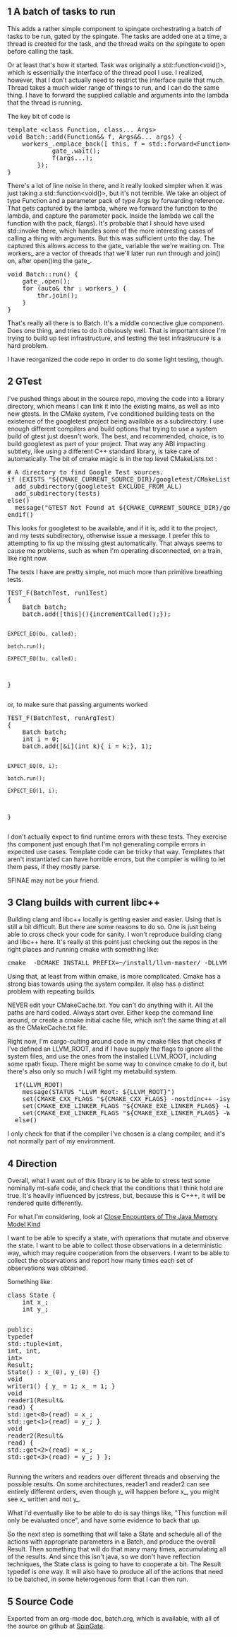 <html><body><div id="outline-container-orga656deb" class="outline-2">
<h2 id="orga656deb"><span class="section-number-2">1</span> A batch of tasks to run</h2>
<div class="outline-text-2" id="text-1">
 This adds a rather simple component to spingate orchestrating a batch of tasks to be run, gated by the spingate. The tasks are added one at a time, a thread is created for the task, and the thread waits on the spingate to open before calling the task. 

 Or at least that's how it started. Task was originally a std::function&lt;void()&gt;, which is essentially the interface of the thread pool I use. I realized, however, that I don't actually need to restrict the interface quite that much. Thread takes a much wider range of things to run, and I can do the same thing. I have to forward the supplied callable and arguments into the lambda that the thread is running. 

 The key bit of code is 

<div class="org-src-container">
<pre class="src src-C++"><span class="org-keyword">template</span> &lt;<span class="org-keyword">class</span> <span class="org-type">Function</span>, <span class="org-keyword">class</span>... Args&gt;
<span class="org-type">void</span> <span class="org-constant">Batch</span>::<span class="org-function-name">add</span>(<span class="org-type">Function</span>&amp;&amp; <span class="org-variable-name">f</span>, <span class="org-type">Args</span>&amp;&amp;... args) {
    workers_.emplace_back([ <span class="org-keyword">this</span>, f = <span class="org-constant">std</span>::forward&lt;<span class="org-type">Function</span>&gt;(f), args... ]() {
            gate_.wait();
            f(args...);
        });
}
</pre>
</div>

 There's a lot of line noise in there, and it really looked simpler when it was just taking a std::function&lt;void()&gt;, but it's not terrible. We take an object of type Function and a parameter pack of type Args by forwarding reference. That gets captured by the lambda, where we forward the function to the lambda, and capture the parameter pack. Inside the lambda we call the function with the pack, f(args). It's probable that I should have used std::invoke there, which handles some of the more interesting cases of calling a thing with arguments. But this was sufficient unto the day. The captured this allows access to the gate_ variable the we're waiting on. The workers_ are a vector of threads that we'll later run run through and join() on, after open()ing the gate_. 

<div class="org-src-container">
<pre class="src src-C++"><span class="org-type">void</span> <span class="org-constant">Batch</span>::<span class="org-function-name">run</span>() {
    gate_.open();
    <span class="org-keyword">for</span> (<span class="org-keyword">auto</span>&amp; <span class="org-variable-name">thr</span> : workers_) {
        thr.join();
    }
}
</pre>
</div>


 That's really all there is to Batch. It's a middle connective glue component. Does one thing, and tries to do it obviously well. That is important since I'm trying to build up test infrastructure, and testing the test infrastrucure is a hard problem. 

 I have reorganized the code repo in order to do some light testing, though. 
</div>
</div>

<div id="outline-container-org135204d" class="outline-2">
<h2 id="org135204d"><span class="section-number-2">2</span> GTest</h2>
<div class="outline-text-2" id="text-2">
 I've pushed things about in the source repo, moving the code into a library directory, which means I can link it into the existing mains, as well as into new gtests. In the CMake system, I've conditioned building tests on the existence of the googletest project being available as a subdirectory. I use enough different compilers and build options that trying to use a system build of gtest just doesn't work. The best, and recommended, choice, is to build googletest as part of your project. That way any ABI impacting subtlety, like using a different C++ standard library, is take care of automatically. The bit of cmake magic is in the top level CMakeLists.txt : 

<div class="org-src-container">
<pre class="src src-cmake"><span class="org-comment"># A directory to find Google Test sources.</span>
<span class="org-keyword">if</span> (EXISTS <span class="org-string">"${</span><span class="org-variable-name">CMAKE_CURRENT_SOURCE_DIR</span><span class="org-string">}/googletest/CMakeLists.txt"</span>)
  <span class="org-function-name">add_subdirectory</span>(googletest EXCLUDE_FROM_ALL)
  <span class="org-function-name">add_subdirectory</span>(tests)
<span class="org-keyword">else</span>()
  <span class="org-function-name">message</span>(<span class="org-string">"GTEST Not Found at ${</span><span class="org-variable-name">CMAKE_CURRENT_SOURCE_DIR</span><span class="org-string">}/googletest/CMakeLists.txt"</span>)
<span class="org-keyword">endif</span>()
</pre>
</div>
 This looks for googletest to be available, and if it is, add it to the project, and my tests subdirectory, otherwise issue a message. I prefer this to attempting to fix up the missing gtest automatically. That always seems to cause me problems, such as when I'm operating disconnected, on a train, like right now. 

 The tests I have are pretty simple, not much more than primitive breathing tests. 

<div class="org-src-container">
<pre class="src src-C++"><span class="org-function-name">TEST_F</span>(BatchTest, run1Test)
{
    <span class="org-type">Batch</span> <span class="org-variable-name">batch</span>;
    batch.add([<span class="org-keyword">this</span>](){incrementCalled();});

    EXPECT_EQ(0u, called);

    batch.run();

    EXPECT_EQ(1u, called);
}
</pre>
</div>

 or, to make sure that passing arguments worked 

<div class="org-src-container">
<pre class="src src-C++"><span class="org-function-name">TEST_F</span>(BatchTest, runArgTest)
{
    <span class="org-type">Batch</span> <span class="org-variable-name">batch</span>;
    <span class="org-type">int</span> <span class="org-variable-name">i</span> = 0;
    batch.add([&amp;i](<span class="org-type">int</span> <span class="org-variable-name">k</span>){ i = k;}, 1);

    EXPECT_EQ(0, i);

    batch.run();

    EXPECT_EQ(1, i);
}
</pre>
</div>

 I don't actually expect to find runtime errors with these tests. They exercise ths component just enough that I'm not generating compile errors in expected use cases. Template code can be tricky that way. Templates that aren't instantiated can have horrible errors, but the compiler is willing to let them pass, if they mostly parse. 

 SFINAE may not be your friend. 
</div>
</div>

<div id="outline-container-orgf36cf22" class="outline-2">
<h2 id="orgf36cf22"><span class="section-number-2">3</span> Clang builds with current libc++</h2>
<div class="outline-text-2" id="text-3">
 Building clang and libc++ locally is getting easier and easier. Using that is still a bit difficult. But there are some reasons to do so. One is just being able to cross check your code for sanity. I won't reproduce building clang and libc++ here. It's really at this point just checking out the repos in the right places and running cmake with something like: 

<div class="org-src-container">
<pre class="src src-shell">cmake  -DCMAKE_INSTALL_PREFIX=~/install/llvm-master/ -DLLVM_ENABLE_LIBCXX=yes  -DCMAKE_BUILD_TYPE=Release   ../llvm/
</pre>
</div>

 Using that, at least from within cmake, is more complicated. Cmake has a strong bias towards using the system compiler. It also has a distinct problem with repeating builds. 

 NEVER edit your CMakeCache.txt. You can't do anything with it. All the paths are hard coded. Always start over. Either keep the command line around, or create a cmake initial cache file, which isn't the same thing at all as the CMakeCache.txt file. 

 Right now, I'm cargo-culting around code in my cmake files that checks if I've defined an LLVM_ROOT, and if I have supply the flags to ignore all the system files, and use the ones from the installed LLVM_ROOT, including some rpath fixup. There might be some way to convince cmake to do it, but there's also only so much I will fight my metabuild system. 

<div class="org-src-container">
<pre class="src src-cmake">  <span class="org-keyword">if</span>(LLVM_ROOT)
    <span class="org-function-name">message</span>(STATUS <span class="org-string">"LLVM Root: ${</span><span class="org-variable-name">LLVM_ROOT</span><span class="org-string">}"</span>)
    <span class="org-function-name">set</span>(CMAKE_CXX_FLAGS <span class="org-string">"${</span><span class="org-variable-name">CMAKE_CXX_FLAGS</span><span class="org-string">} -nostdinc++ -isystem ${</span><span class="org-variable-name">LLVM_ROOT</span><span class="org-string">}/include/c++/v1"</span>)
    <span class="org-function-name">set</span>(CMAKE_EXE_LINKER_FLAGS <span class="org-string">"${</span><span class="org-variable-name">CMAKE_EXE_LINKER_FLAGS</span><span class="org-string">} -L ${</span><span class="org-variable-name">LLVM_ROOT</span><span class="org-string">}/lib -l c++ -l c++abi"</span>)
    <span class="org-function-name">set</span>(CMAKE_EXE_LINKER_FLAGS <span class="org-string">"${</span><span class="org-variable-name">CMAKE_EXE_LINKER_FLAGS</span><span class="org-string">} -Wl,-rpath,${</span><span class="org-variable-name">LLVM_ROOT</span><span class="org-string">}/lib"</span>)
  <span class="org-keyword">else</span>()
</pre>
</div>

 I only check for that if the compiler I've chosen is a clang compiler, and it's not normally part of my environment. 
</div>
</div>

<div id="outline-container-org2ba138e" class="outline-2">
<h2 id="org2ba138e"><span class="section-number-2">4</span> Direction</h2>
<div class="outline-text-2" id="text-4">
 Overall, what I want out of this library is to be able to stress test some nominally mt-safe code, and check that the conditions that I think hold are true. It's heavily influenced by jcstress, but, because this is C+++, it will be rendered quite differently. 

 For what I'm considering, look at <a href="https://shipilev.net/blog/2016/close-encounters-of-jmm-kind/">Close Encounters of The Java Memory Model Kind</a> 

 I want to be able to specify a state, with operations that mutate and observe the state. I want to be able to collect those observations in a deterministic way, which may require cooperation from the observers. I want to be able to collect the observations and report how many times each set of observations was obtained. 

 Something like: 

<div class="org-src-container">
<pre class="src src-C++"><span class="org-keyword">class</span> <span class="org-type">State</span> {
    <span class="org-type">int</span> <span class="org-variable-name">x_</span>;
    <span class="org-type">int</span> <span class="org-variable-name">y_</span>;

  <span class="org-keyword">public</span>:
    <span class="org-keyword">typedef</span> <span class="org-constant">std</span>::<span class="org-type">tuple</span>&lt;<span class="org-type">int</span>, <span class="org-type">int</span>, <span class="org-type">int</span>, <span class="org-type">int</span>&gt; <span class="org-type">Result</span>;
    <span class="org-function-name">State</span>() : x_(0), y_(0) {}
    <span class="org-type">void</span> <span class="org-function-name">writer1</span>() {
        y_ = 1;
        x_ = 1;
    }
    <span class="org-type">void</span> <span class="org-function-name">reader1</span>(<span class="org-type">Result</span>&amp; <span class="org-variable-name">read</span>) {
        <span class="org-constant">std</span>::get&lt;0&gt;(read) = x_;
        <span class="org-constant">std</span>::get&lt;1&gt;(read) = y_;
    }
    <span class="org-type">void</span> <span class="org-function-name">reader2</span>(<span class="org-type">Result</span>&amp; <span class="org-variable-name">read</span>) {
        <span class="org-constant">std</span>::get&lt;2&gt;(read) = x_;
        <span class="org-constant">std</span>::get&lt;3&gt;(read) = y_;
    }
};
</pre>
</div>

 Running the writers and readers over different threads and observing the possible results. On some architectures, reader1 and reader2 can see entirely different orders, even though y_ will happen before x_, you might see x_ written and not y_. 

 What I'd eventually like to be able to do is say things like, "This function will only be evaluated once", and have some evidence to back that up. 

 So the next step is something that will take a State and schedule all of the actions with appropriate parameters in a Batch, and produce the overall Result. Then something that will do that many many times, accumulating all of the results. And since this isn't java, so we don't have reflection techniques, the State class is going to have to cooperate a bit. The Result typedef is one way. It will also have to produce all of the actions that need to be batched, in some heterogenous form that I can then run. 
</div>
</div>

<div id="outline-container-orga889604" class="outline-2">
<h2 id="orga889604"><span class="section-number-2">5</span> Source Code</h2>
<div class="outline-text-2" id="text-5">
 Exported from an org-mode doc, batch.org, which is available, with all of the source on github at <a href="https://github.com/steve-downey/spingate">SpinGate</a>. 
</div>
</div></body></html>